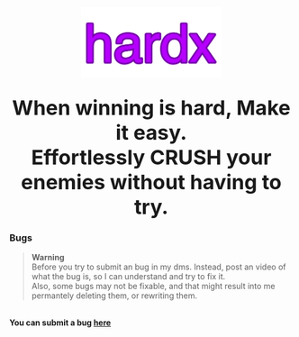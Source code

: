 <div align="center">
  <img width="250px" src="https://raw.githubusercontent.com/hoardhoard/hardx/refs/heads/main/hardx.png">
  <h2 align="center">
      <b style="font-size: 36px;">When winning is hard, Make it easy.</b>
      <br>
      <b style="font-size: 36px;">Effortlessly <span><b>CRUSH</b></span> your enemies without having to try.</b>
  </h2>
</div>

<h3>Bugs</h3>



> **Warning**  
> Before you try to submit an bug in my dms. Instead, post an video of what the bug is, so I can understand and try to fix it.<br>
> Also, some bugs may not be fixable, and that might result into me permantely deleting them, or rewriting them.
<br>
<b>You can submit a bug <span><a href="https://discord.gg/jgse22VYsf">here</span></b>

